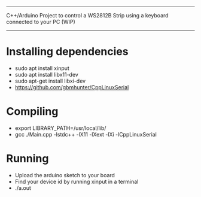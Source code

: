 
---

C++/Arduino Project to control a WS2812B Strip using a keyboard connected to your PC (WIP)

---

# Installing dependencies

- sudo apt install xinput	
- sudo apt install libx11-dev
- sudo apt-get install libxi-dev
- https://github.com/gbmhunter/CppLinuxSerial

# Compiling 

- export LIBRARY_PATH=/usr/local/lib/
- gcc ./Main.cpp -lstdc++ -lX11 -lXext -lXi -lCppLinuxSerial

# Running 

- Upload the arduino sketch to your board
- Find your device id by running xinput in a terminal
- ./a.out <device id>

